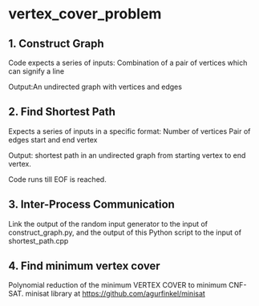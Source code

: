 # vertex_cover_problem

## 1. Construct Graph
Code expects a series of inputs:
Combination of a pair of vertices which can signify a line

Output:An undirected graph with vertices and edges

## 2. Find Shortest Path
Expects a series of inputs in a specific format:
Number of vertices Pair of edges start and end vertex

Output: shortest path in an undirected graph from starting vertex to end vertex.

Code runs till EOF is reached.

## 3. Inter-Process Communication
Link the output of the random input generator to the input of construct_graph.py, and the output of this Python script to the input of shortest_path.cpp

## 4. Find minimum vertex cover
Polynomial reduction of the minimum VERTEX COVER to minimum CNF-SAT.
minisat library at https://github.com/agurfinkel/minisat
